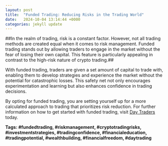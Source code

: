 ```yaml
---
layout: post
title:  "Funded Trading: Reducing Risks in the Trading World"
date:   2024-10-04 13:14:44 +0000
categories: jekyll update
---
```

##In the realm of trading, risk is a constant factor. However, not all trading methods are created equal when it comes to risk management. Funded trading stands out by allowing traders to engage in the market without the fear of losing their own capital. This feature is particularly appealing in contrast to the high-risk nature of crypto trading.##

With funded trading, traders are given a set amount of capital to trade with, enabling them to develop strategies and experience the market without the potential for catastrophic losses. This safety net not only encourages experimentation and learning but also enhances confidence in trading decisions.

By opting for funded trading, you are setting yourself up for a more calculated approach to trading that prioritizes risk reduction. For further information on how to get started with funded trading, visit [Day Traders](https://www.DayTraders.com) today.

**Tags: #fundedtrading, #riskmanagement, #cryptotradingrisks, #investmentstrategies, #tradingconfidence, #financialeducation, #tradingpotential, #wealthbuilding, #financialfreedom, #daytrading**
